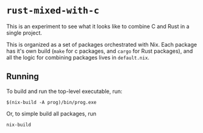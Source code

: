 # `rust-mixed-with-c`

This is an experiment to see what it looks like to combine C and Rust
in a single project.

This is organized as a set of packages orchestrated with Nix. Each package has
it's own build (`make` for c packages, and `cargo` for Rust packages), and all
the logic for combining packages lives in `default.nix`.

## Running

To build and run the top-level executable, run:

    $(nix-build -A prog)/bin/prog.exe

Or, to simple build all packages, run

    nix-build
